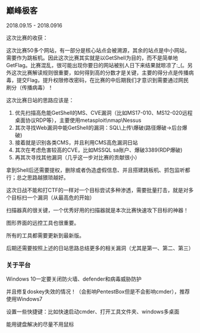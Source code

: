 ## 巅峰极客

2018.09.15 - 2018.0916

这次比赛的收获：

这次比赛50多个网站，有一部分是核心站点会被溯源，其余的站点是中小网站，需要作为跳板机。因此这次比赛其实就是以GetShell为目的，而不是简单地GetFlag。比赛混乱，很可能出现你要日的网站被别人日下来结果就晾凉了:_(。另外这次比赛解读规则很重要，如何得到高的分数才是关键，主要的得分点是传播病毒，提交Flag，提升权限修改密码，在比赛的中后期我们才意识到需要通过网民刷分（传播病毒）！

这次比赛日站的思路应该是：

1. 优先扫描高危能GetShell的MS、CVE漏洞（比如MS17-010、MS12-020远程桌面协议RDP等），主要使用metasploit\nmap\Nessus
2. 其次寻找Web漏洞中能GetShell的漏洞：SQL\上传\爆破(路径爆破->后台爆破)
3. 接着就是识别各类CMS，并且利用CMS高危漏洞日站
4. 其次在考虑危害较高的CVE，比如MSSQL  sa账户、爆破3389(RDP爆破)
5. 再其次寻找其他漏洞（几乎这一步对比赛的贡献很小）

拿到Shell后还需要提权，删除或者伪造虚假信息、并且搭建跳板机、抓包监听都行；总之思路越猥琐越好。

这次日战不能和打CTF的一样对一个目标尝试多种渗透，需要批量打击，就是对多个目标扫一个漏洞（从最高危的开始）

扫描器真的很关键，一个优秀好用的扫描器就是本次比赛快速攻下目标的神器！

图形界面的远控工具也很重要。

所有的工具都需要更新到最新版。

后期还需要按照上述的日站思路总结更多的相关漏洞（尤其是第一、第二、第三）

### 关于平台

Windows 10一定要关闭防火墙、defender和病毒威胁防护

并且修复doskey失效的情况！（会影响PentestBox但是不会影响cmder），推荐使用Windows7

设置一些快捷键：比如快速启动cmder、打开工具文件夹、windows多桌面

能用键盘解决的尽量不用鼠标

